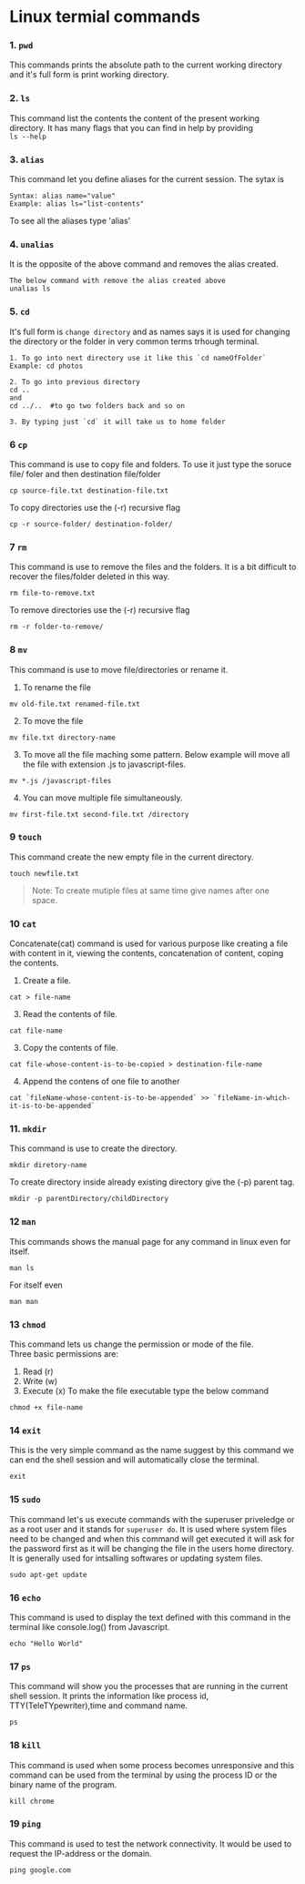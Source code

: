 # Linux termial commands

### 1. `pwd`
This commands prints the absolute path to the current working directory and it's full form is print working directory.

### 2. `ls`
This command list the contents the content of the present working directory. It has many flags that you can find in help by providing<br> `ls --help`

### 3. `alias`
This command let you define aliases for the current session. The sytax is <br>
```
Syntax: alias name="value"
Example: alias ls="list-contents"

```
To see all the aliases type 'alias'

### 4. `unalias`
It is the opposite of the above command and removes the alias created.<br>
```
The below command with remove the alias created above
unalias ls
```

### 5. `cd`
It's full form is `change directory` and as names says it is used for changing the directory or the folder in very common terms trhough terminal.

```
1. To go into next directory use it like this `cd nameOfFolder`
Example: cd photos

2. To go into previous directory
cd .. 
and 
cd ../..  #to go two folders back and so on

3. By typing just `cd` it will take us to home folder

```

### 6 `cp`
This command is use to copy file and folders. To use it just type the soruce file/ foler and then destination file/folder

```
cp source-file.txt destination-file.txt
```
To copy directories use the (-r) recursive flag
```
cp -r source-folder/ destination-folder/
```
### 7 `rm`
This command is use to remove the files and the folders. It is a bit difficult to recover the files/folder deleted in this way.

```
rm file-to-remove.txt
```
To remove directories use the (-r) recursive flag
```
rm -r folder-to-remove/
```
### 8 `mv`
This command is use to move file/directories or rename it.

1. To rename the file
```
mv old-file.txt renamed-file.txt
```
2. To move the file
```
mv file.txt directory-name
```
3. To move all the file maching some pattern. Below example will move all the file with extension .js to javascript-files.
```
mv *.js /javascript-files 
```
4. You can move multiple file simultaneously.
```
mv first-file.txt second-file.txt /directory
```

### 9 `touch`
This command create the new empty file in the current directory.

```
touch newfile.txt
```
> Note: To create mutiple files at same time give names after one space.

### 10 `cat`

Concatenate(cat) command is used for various purpose like creating a file with content in it, viewing the contents, concatenation of content, coping the contents.

1. Create a file.
```
cat > file-name
```
3. Read the contents of file.
```
cat file-name
```
3. Copy the contents of file.
```
cat file-whose-content-is-to-be-copied > destination-file-name
```
4. Append the contens of one file to another
```
cat `fileName-whose-content-is-to-be-appended` >> `fileName-in-which-it-is-to-be-appended`
```

### 11. `mkdir`
This command is use to create the directory.

```
mkdir diretory-name
```
To create directory inside already existing directory give the (-p) parent tag.
```
mkdir -p parentDirectory/childDirectory
```

### 12 `man`
This commands shows the manual page for any command in linux even for itself.

```
man ls
```
For itself even
```
man man
```

### 13 `chmod` 
This command lets us change the permission or mode of the file.<br>
Three basic permissions are:
1. Read (r)
2. Write (w)
3. Execute (x)
To make the file executable type the below command
```
chmod +x file-name

```

### 14 `exit`
This is the very simple command as the name suggest by this command we can end the shell session and will automatically close the terminal.
```
exit
```
### 15 `sudo`
This command let's us execute commands with the superuser priveledge or as a root user and it stands for `superuser do`. It is used where system files need to be changed and when this command will get executed it will ask for the password first as it will be changing the file in the users home directory. It is generally used for intsalling softwares or updating system files.

```
sudo apt-get update 
```

### 16 `echo`
This command is used to display the text defined with this command in the terminal like console.log() from Javascript.

```
echo "Hello World"
```

### 17 `ps`
This command will show you the processes that are running in the current shell session. It prints the information like process id, TTY(TeleTYpewriter),time and command name.

```
ps
```

### 18 `kill`
This command is used when some process becomes unresponsive and this command can be used from the terminal by using the process ID or the binary name of the program.

```
kill chrome
```

### 19 `ping`
This command is used to test the network connectivity. It would be used to request the IP-address or the domain.

```
ping google.com 
```

